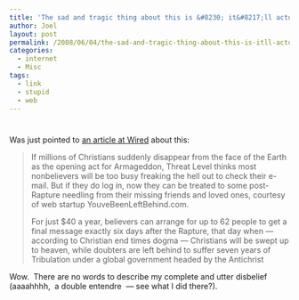 ```yaml
---
title: 'The sad and tragic thing about this is &#8230; it&#8217;ll actually make money'
author: Joel
layout: post
permalink: /2008/06/04/the-sad-and-tragic-thing-about-this-is-itll-actually-make-money/index.html
categories:
  - internet
  - Misc
tags:
  - link
  - stupid
  - web
---
```

# 

Was just pointed to [an article at Wired][1] about this:

 [1]: http://blog.wired.com/27bstroke6/2008/06/service-lets-yo.html

> If millions of Christians suddenly disappear from the face of the Earth as the opening act for Armageddon, Threat Level thinks most nonbelievers will be too busy freaking the hell out to check their e-mail. But if they do log in, now they can be treated to some post-Rapture needling from their missing friends and loved ones, courtesy of web startup YouveBeenLeftBehind.com.
> 
> For just $40 a year, believers can arrange for up to 62 people to get a final message exactly six days after the Rapture, that day when — according to Christian end times dogma — Christians will be swept up to heaven, while doubters are left behind to suffer seven years of Tribulation under a global government headed by the Antichrist

Wow.  There are no words to describe my complete and utter disbelief (aaaahhhh,  a double entendre  — see what I did there?).
